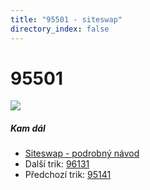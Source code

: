 ```yaml
---
title: "95501 - siteswap"
directory_index: false
---
```


# 95501

![](/animace/siteswap/95501.gif)

##### Kam dál

- [Siteswap - podrobný návod](/siteswap.html "Podrobné vysvětlení siteswapů..")
- Další trik: [96131](96131.html "Siteswap 96131")
- Předchozí trik: [95141](95141.html "Siteswap 95141")

